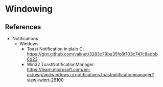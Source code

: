 # Windowing

## References

- Notifications
  - Windows
    - Toast Notification in plain C: https://gist.github.com/valinet/3283c79ba35fc8f103c747c8adbb6b23
    - Win32 ToastNotificationManager: https://learn.microsoft.com/en-us/uwp/api/windows.ui.notifications.toastnotificationmanager?view=winrt-26100
